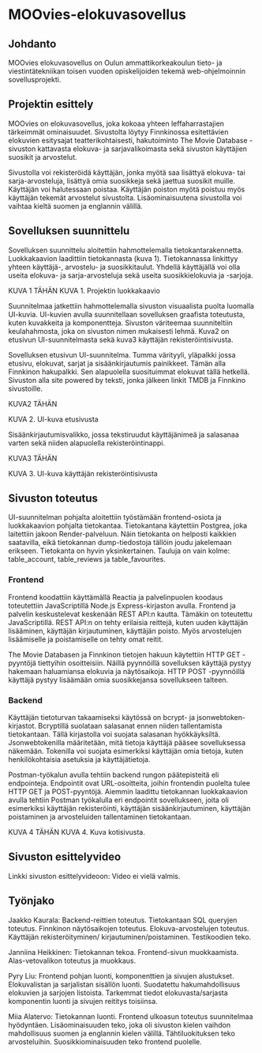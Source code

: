 <h1>MOOvies-elokuvasovellus</h1>

 

<h2>Johdanto</h2>

MOOvies elokuvasovellus on Oulun ammattikorkeakoulun tieto- ja viestintätekniikan toisen vuoden opiskelijoiden tekemä web-ohjelmoinnin sovellusprojekti. 

 

<h2>Projektin esittely</h2>

MOOvies on elokuvasovellus, joka kokoaa yhteen leffaharrastajien tärkeimmät ominaisuudet. Sivustolta löytyy Finnkinossa esitettävien elokuvien esitysajat teatterikohtaisesti, hakutoiminto The Movie Database -sivuston kattavasta elokuva- ja sarjavalikoimasta sekä sivuston käyttäjien suosikit ja arvostelut. 

 

Sivustolla voi rekisteröidä käyttäjän, jonka myötä saa lisättyä elokuva- tai sarja-arvosteluja, lisättyä omia suosikkeja sekä jaettua suosikit muille. Käyttäjän voi halutessaan poistaa. Käyttäjän poiston myötä poistuu myös käyttäjän tekemät arvostelut sivustolta. Lisäominaisuutena sivustolla voi vaihtaa kieltä suomen ja englannin välillä. 

 

<h2>Sovelluksen suunnittelu </h2>

Sovelluksen suunnittelu aloitettiin hahmottelemalla tietokantarakennetta. Luokkakaavion laadittiin tietokannasta (kuva 1). Tietokannassa linkittyy yhteen käyttäjä-, arvostelu- ja suosikkitaulut. Yhdellä käyttäjällä voi olla useita elokuva- ja sarja-arvosteluja sekä useita suosikkielokuvia ja -sarjoja. 

KUVA 1 TÄHÄN
KUVA 1. Projektin luokkakaavio 


Suunnitelmaa jatkettiin hahmottelemalla sivuston visuaalista puolta luomalla UI-kuvia. UI-kuvien avulla suunnitellaan sovelluksen graafista toteutusta, kuten kuvakkeita ja komponentteja. Sivuston väriteemaa suunniteltiin keulahahmosta, joka on sivuston nimen mukaisesti lehmä. Kuva2 on etusivun UI-suunnitelmasta sekä kuva3 käyttäjän rekisteröintisivusta. 

Sovelluksen etusivun UI-suunnitelma. Tumma värityyli, yläpalkki jossa etusivu, elokuvat, sarjat ja sisäänkirjautumis painikkeet. Tämän alla Finnkinon hakupalkki. Sen alapuolella suosituimmat elokuvat tällä hetkellä. Sivuston alla site powered by teksti, jonka jälkeen linkit TMDB ja Finnkino sivustoille. 

KUVA2 TÄHÄN

KUVA 2. UI-kuva etusivusta 

Sisäänkirjautumisvalikko, jossa tekstiruudut käyttäjänimeä ja salasanaa varten sekä niiden alapuolella rekisteröintinappi.  

KUVA3 TÄHÄN

KUVA 3. UI-kuva käyttäjän rekisteröintisivusta 

 

<h2>Sivuston toteutus  </h2>

UI-suunnitelman pohjalta aloitettiin työstämään frontend-osiota ja luokkakaavion pohjalta tietokantaa. Tietokantana käytettiin Postgrea, joka laitettiin jakoon Render-palveluun. Näin tietokanta on helposti kaikkien saatavilla, eikä tietokannan dump-tiedostoja tällöin joudu jakelemaan erikseen. Tietokanta on hyvin yksinkertainen. Tauluja on vain kolme: table_account, table_reviews ja table_favourites.  
 

<h3>Frontend </h3>

Frontend koodattiin käyttämällä Reactia ja palvelinpuolen koodaus toteutettiin JavaScriptillä Node.js Express-kirjaston avulla. Frontend ja palvelin keskustelevat keskenään REST API:n kautta. Tämäkin on toteutettu JavaScriptillä. REST API:n on tehty erilaisia reittejä, kuten uuden käyttäjän lisääminen, käyttäjän kirjautuminen, käyttäjän poisto. Myös arvostelujen lisäämiselle ja poistamiselle on tehty omat reitit.  
 
The Movie Databasen ja Finnkinon tietojen hakuun käytettiin HTTP GET -pyyntöjä tiettyihin osoitteisiin. Näillä pyynnöillä sovelluksen käyttäjä pystyy hakemaan haluamiansa elokuvia ja näytösaikoja. HTTP POST -pyynnöillä käyttäjä pystyy lisäämään omia suosikkejansa sovellukseen talteen. 


<h3>Backend</h3>
Käyttäjän tietoturvan takaamiseksi käytössä on bcrypt- ja jsonwebtoken-kirjastot. Bcryptillä suolataan salasanat ennen niiden tallentamista tietokantaan. Tällä kirjastolla voi suojata salasanan hyökkäyksiltä.  
Jsonwebtokenilla määritetään, mitä tietoja käyttäjä pääsee sovelluksessa näkemään. Tokenilla voi suojata esimerkiksi käyttäjän omia tietoja, kuten henkilökohtaisia asetuksia ja käyttäjätietoja. 

Postman-työkalun avulla tehtiin backend rungon päätepisteitä eli endpointeja. Endpointit ovat URL-osoitteita, joihin frontendin puolelta tulee HTTP GET ja POST-pyyntöjä. Aiemmin laadittu tietokannan luokkakaavion avulla tehtiin Postman työkalulla eri endpointit sovellukseen, joita oli esimerkiksi käyttäjän rekisteröinti, käyttäjän sisäänkirjautuminen, käyttäjän poistaminen ja arvosteluiden tallentaminen tietokantaan. 

KUVA 4 TÄHÄN
KUVA 4. Kuva kotisivusta. 

<h2>Sivuston esittelyvideo</h2>
Linkki sivuston esittelyvideoon: Video ei vielä valmis. 

<h2>Työnjako </h2>

Jaakko Kaurala: Backend-reittien toteutus. Tietokantaan SQL queryjen toteutus. Finnkinon näytösaikojen toteutus. Elokuva-arvostelujen toteutus. Käyttäjän rekisteröityminen/ kirjautuminen/poistaminen. Testikoodien teko. 
 
Janniina Heikkinen: Tietokannan tekoa. Frontend-sivun muokkaamista. Alas-vetovalikon toteutus ja muokkaus.  

 

Pyry Liu: Frontend pohjan luonti, komponenttien ja sivujen alustukset. Elokuvalistan ja sarjalistan sisällön luonti. Suodatettu hakumahdollisuus elokuvien ja sarjojen listoista. Tarkemmat tiedot elokuvasta/sarjasta komponentin luonti ja sivujen reititys toisiinsa.  

 

Miia Alatervo: Tietokannan luonti. Frontend ulkoasun toteutus suunnitelmaa hyödyntäen. Lisäominaisuuden teko, joka oli sivuston kielen vaihdon mahdollisuus suomen ja englannin kielen välillä. Tähtiluokituksen teko arvosteluihin. Suosikkiominaisuuden teko frontend puolelle.  
